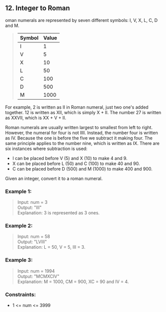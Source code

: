 ## 12. Integer to Roman

oman numerals are represented by seven different symbols: I, V, X, L, C, D and M.

> | Symbol | Value |
> | ------ | ----- |
> | I      | 1     |
> | V      | 5     |
> | X      | 10    |
> | L      | 50    |
> | C      | 100   |
> | D      | 500   |
> | M      | 1000  |

For example, 2 is written as II in Roman numeral, just two one's added together. 12 is written as XII, which is simply X + II. The number 27 is written as XXVII, which is XX + V + II.

Roman numerals are usually written largest to smallest from left to right. However, the numeral for four is not IIII. Instead, the number four is written as IV. Because the one is before the five we subtract it making four. The same principle applies to the number nine, which is written as IX. There are six instances where subtraction is used:

- I can be placed before V (5) and X (10) to make 4 and 9.
- X can be placed before L (50) and C (100) to make 40 and 90.
- C can be placed before D (500) and M (1000) to make 400 and 900.

Given an integer, convert it to a roman numeral.

### Example 1:

> Input: num = 3<br/>
> Output: "III"<br/>
> Explanation: 3 is represented as 3 ones.

### Example 2:

> Input: num = 58<br/>
> Output: "LVIII"<br/>
> Explanation: L = 50, V = 5, III = 3.

### Example 3:

> Input: num = 1994<br/>
> Output: "MCMXCIV"<br/>
> Explanation: M = 1000, CM = 900, XC = 90 and IV = 4.

### Constraints:

- 1 <= num <= 3999
